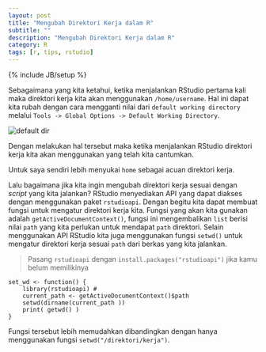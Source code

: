 ```yaml
---
layout: post
title: "Mengubah Direktori Kerja dalam R"
subtitle: ""
description: "Mengubah Direktori Kerja dalam R"
category: R
tags: [r, tips, rstudio]
---
```

{% include JB/setup %}

Sebagaimana yang kita ketahui, ketika menjalankan RStudio pertama kali maka direktori kerja kita akan menggunakan `/home/username`. Hal ini dapat kita rubah dengan cara mengganti nilai dari `default working directory` melalui `Tools -> Global Options -> Default Working Directory`.

<img src="{{ site.url }}/img/default-dir.png" class="img-responsive" alt="default dir">

Dengan melakukan hal tersebut maka ketika menjalankan RStudio direktori kerja kita akan menggunakan yang telah kita cantumkan.

Untuk saya sendiri lebih menyukai `home` sebagai acuan direktori kerja.

Lalu bagaimana jika kita ingin mengubah direktori kerja sesuai dengan _script_ yang kita jalankan? RStudio menyediakan API yang dapat diakses dengan menggunakan paket `rstudioapi`. Dengan begitu kita dapat membuat fungsi untuk mengatur direktori kerja kita. Fungsi yang akan kita gunakan adalah `getActiveDocumentContext()`, fungsi ini mengembalikan `list` berisi nilai `path` yang kita perlukan untuk mendapat `path` direktori. Selain menggunakan API RStudio kita juga menggunakan fungsi `setwd()` untuk mengatur direktori kerja sesuai `path` dari berkas yang kita jalankan.

> Pasang `rstudioapi` dengan `install.packages("rstudioapi")` jika kamu belum memilikinya

    set_wd <- function() {
        library(rstudioapi) # 
        current_path <- getActiveDocumentContext()$path 
        setwd(dirname(current_path ))
        print( getwd() )
    }

Fungsi tersebut lebih memudahkan dibandingkan dengan hanya menggunakan fungsi `setwd("/direktori/kerja")`.
